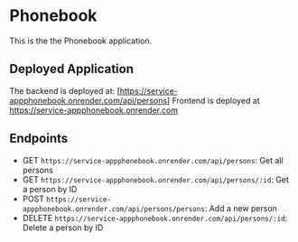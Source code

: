 # Phonebook 

This is the the Phonebook application.

## Deployed Application

The backend is deployed at: [https://service-appphonebook.onrender.com/api/persons]
Frontend is deployed at https://service-appphonebook.onrender.com

## Endpoints

- GET `https://service-appphonebook.onrender.com/api/persons`: Get all persons
- GET `https://service-appphonebook.onrender.com/api/persons/:id`: Get a person by ID
- POST `https://service-appphonebook.onrender.com/api/persons/persons`: Add a new person
- DELETE `https://service-appphonebook.onrender.com/api/persons/:id`: Delete a person by ID
